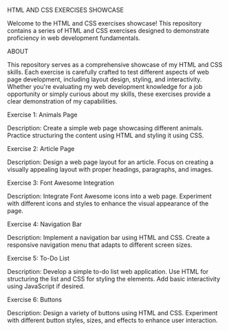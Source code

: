 HTML AND CSS EXERCISES SHOWCASE

Welcome to the HTML and CSS exercises showcase! This repository contains a series of HTML and CSS exercises designed to demonstrate proficiency in web development fundamentals.

ABOUT

This repository serves as a comprehensive showcase of my HTML and CSS skills. Each exercise is carefully crafted to test different aspects of web page development, including layout design, styling, and interactivity. Whether you're evaluating my web development knowledge for a job opportunity or simply curious about my skills, these exercises provide a clear demonstration of my capabilities.

Exercise 1: Animals Page

Description: Create a simple web page showcasing different animals. Practice structuring the content using HTML and styling it using CSS.

Exercise 2: Article Page

Description: Design a web page layout for an article. Focus on creating a visually appealing layout with proper headings, paragraphs, and images.

Exercise 3: Font Awesome Integration

Description: Integrate Font Awesome icons into a web page. Experiment with different icons and styles to enhance the visual appearance of the page.

Exercise 4: Navigation Bar

Description: Implement a navigation bar using HTML and CSS. Create a responsive navigation menu that adapts to different screen sizes.

Exercise 5: To-Do List

Description: Develop a simple to-do list web application. Use HTML for structuring the list and CSS for styling the elements. Add basic interactivity using JavaScript if desired.

Exercise 6: Buttons

Description: Design a variety of buttons using HTML and CSS. Experiment with different button styles, sizes, and effects to enhance user interaction.
